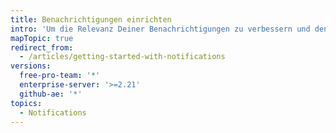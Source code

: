 ```yaml
---
title: Benachrichtigungen einrichten
intro: 'Um die Relevanz Deiner Benachrichtigungen zu verbessern und den Selektions-Workflow zu vereinfachen, richte Deine Benachrichtigungen entsprechend Deinen Prioritäten ein.'
mapTopic: true
redirect_from:
  - /articles/getting-started-with-notifications
versions:
  free-pro-team: '*'
  enterprise-server: '>=2.21'
  github-ae: '*'
topics:
  - Notifications
---
```


